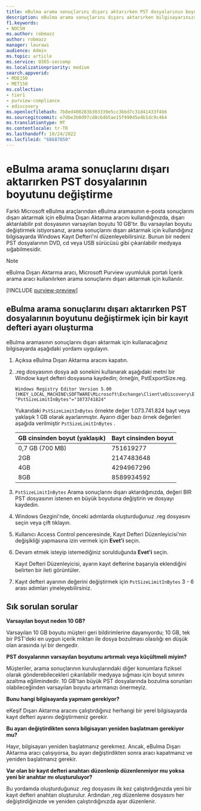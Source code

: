 ```yaml
---
title: eBulma arama sonuçlarını dışarı aktarırken PST dosyalarının boyutunu değiştirme
description: eBulma arama sonuçlarını dışarı aktarırken bilgisayarınıza indirilen PST dosyalarının varsayılan boyutunu değiştirebilirsiniz.
f1.keywords:
- NOCSH
ms.author: robmazz
author: robmazz
manager: laurawi
audience: Admin
ms.topic: article
ms.service: O365-seccomp
ms.localizationpriority: medium
search.appverid:
- MOE150
- MET150
ms.collection:
- tier1
- purview-compliance
- ediscovery
ms.openlocfilehash: 7b8ed400283b303339e5cc3bbd7c31d41433f4b6
ms.sourcegitcommit: e7dbe3b0d97cd8c64b5ae15f990d5e4b1dc9c464
ms.translationtype: MT
ms.contentlocale: tr-TR
ms.lasthandoff: 10/24/2022
ms.locfileid: "68687850"
---
```

# <a name="change-the-size-of-pst-files-when-exporting-ediscovery-search-results"></a>eBulma arama sonuçlarını dışarı aktarırken PST dosyalarının boyutunu değiştirme

Farklı Microsoft eBulma araçlarından eBulma aramasının e-posta sonuçlarını dışarı aktarmak için eBulma Dışarı Aktarma aracını kullandığınızda, dışarı aktarılabilir pst dosyasının varsayılan boyutu 10 GB'tır. Bu varsayılan boyutu değiştirmek istiyorsanız, arama sonuçlarını dışarı aktarmak için kullandığınız bilgisayarda Windows Kayıt Defteri'ni düzenleyebilirsiniz. Bunun bir nedeni PST dosyalarının DVD, cd veya USB sürücüsü gibi çıkarılabilir medyaya sığabilmesidir.
  
> [!NOTE]
> eBulma Dışarı Aktarma aracı, Microsoft Purview uyumluluk portalı İçerik arama aracı kullanılırken arama sonuçlarını dışarı aktarmak için kullanılır.
  
[!INCLUDE [purview-preview](../includes/purview-preview.md)]

## <a name="create-a-registry-setting-to-change-the-size-of-pst-files-when-you-export-ediscovery-search-results"></a>eBulma arama sonuçlarını dışarı aktarırken PST dosyalarının boyutunu değiştirmek için bir kayıt defteri ayarı oluşturma

eBulma aramasının sonuçlarını dışarı aktarmak için kullanacağınız bilgisayarda aşağıdaki yordamı uygulayın.
  
1. Açıksa eBulma Dışarı Aktarma aracını kapatın.

2. .reg dosyasının dosya adı sonekini kullanarak aşağıdaki metni bir Window kayıt defteri dosyasına kaydedin; örneğin, PstExportSize.reg.

    ```text
    Windows Registry Editor Version 5.00
    [HKEY_LOCAL_MACHINE\SOFTWARE\Microsoft\Exchange\Client\eDiscovery\ExportTool]
    "PstSizeLimitInBytes"="1073741824"
    ```

    Yukarıdaki  `PstSizeLimitInBytes` örnekte değer 1.073.741.824 bayt veya yaklaşık 1 GB olarak ayarlanmıştır. Ayarın diğer bazı örnek değerleri aşağıda verilmiştir  `PstSizeLimitInBytes` . 

    |**GB cinsinden boyut (yaklaşık)**|**Bayt cinsinden boyut**|
    |:-----|:-----|
    |0,7 GB (700 MB)  <br/> |751619277  <br/> |
    |2GB  <br/> |2147483648  <br/> |
    |4GB  <br/> |4294967296  <br/> |
    |8GB  <br/> |8589934592  <br/> |

3. `PstSizeLimitInBytes` Arama sonuçlarını dışarı aktardığınızda, değeri BIR PST dosyasının istenen en büyük boyutuna değiştirin ve dosyayı kaydedin.

4. Windows Gezgini'nde, önceki adımlarda oluşturduğunuz .reg dosyasını seçin veya çift tıklayın.

5. Kullanıcı Access Control penceresinde, Kayıt Defteri Düzenleyicisi'nin değişikliği yapmasına izin vermek için **Evet'i** seçin.

6. Devam etmek isteyip istemediğiniz sorulduğunda **Evet'i** seçin.

    Kayıt Defteri Düzenleyicisi, ayarın kayıt defterine başarıyla eklendiğini belirten bir ileti görüntüler.

7. Kayıt defteri ayarının değerini değiştirmek için  `PstSizeLimitInBytes` 3 - 6 arası adımları yineleyebilirsiniz.
  
## <a name="frequently-asked-questions"></a>Sık sorulan sorular

**Varsayılan boyut neden 10 GB?**
  
Varsayılan 10 GB boyutu müşteri geri bildirimlerine dayanıyordu; 10 GB, tek bir PST'deki en uygun içerik miktarı ile dosya bozulması olasılığı en düşük olan arasında iyi bir dengedir.
  
**PST dosyalarının varsayılan boyutunu artırmalı veya küçültmeli miyim?**
  
Müşteriler, arama sonuçlarının kuruluşlarındaki diğer konumlara fiziksel olarak gönderebilecekleri çıkarılabilir medyaya sığması için boyut sınırını azaltma eğilimindedir. 10 GB'tan büyük PST dosyalarında bozulma sorunları olabileceğinden varsayılan boyutu artırmanızı önermeyiz.
  
**Bunu hangi bilgisayarda yapmam gerekiyor?**
  
eKeşif Dışarı Aktarma aracını çalıştırdığınız herhangi bir yerel bilgisayarda kayıt defteri ayarını değiştirmeniz gerekir.
  
**Bu ayarı değiştirdikten sonra bilgisayarı yeniden başlatmam gerekiyor mu?**
  
Hayır, bilgisayarı yeniden başlatmanız gerekmez. Ancak, eBulma Dışarı Aktarma aracı çalışıyorsa, bu ayarı değiştirdikten sonra aracı kapatmanız ve yeniden başlatmanız gerekir.
  
**Var olan bir kayıt defteri anahtarı düzenlenip düzenlenmiyor mu yoksa yeni bir anahtar mı oluşturuluyor?**
  
Bu yordamda oluşturduğunuz .reg dosyasını ilk kez çalıştırdığınızda yeni bir kayıt defteri anahtarı oluşturulur. Ardından ,reg düzenleme dosyasını her değiştirdiğinizde ve yeniden çalıştırdığınızda ayar düzenlenir.
